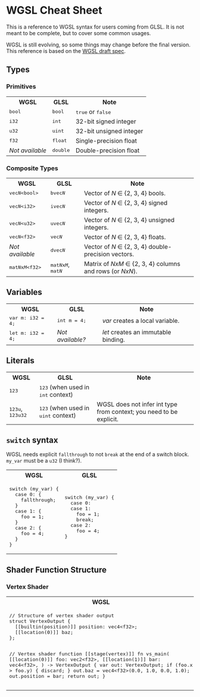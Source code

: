 # WGSL Cheat Sheet

This is a reference to WGSL syntax for users coming from GLSL. It is not meant to be complete, but to cover some common usages.

WGSL is still evolving, so some things may change before the final version. This reference is based on the [WGSL draft spec](https://www.w3.org/TR/WGSL/).

## Types

### Primitives

<table>
  <tr>
    <th>WGSL</th>
    <th>GLSL</th>
    <th>Note</th>
  </tr>
  <tr>
    <td><samp>bool</samp></td>
    <td><samp>bool</samp></td>
    <td><samp>true</samp> or <samp>false</samp></td>
  </tr>
  <tr>
    <td><samp>i32</samp></td>
    <td><samp>int</samp></td>
    <td>32-bit signed integer</td>
  </tr>
  <tr>
    <td><samp>u32</samp></td>
    <td><samp>uint</samp></td>
    <td>32-bit unsigned integer</td>
  </tr>
  <tr>
    <td><samp>f32</samp></td>
    <td><samp>float</samp></td>
    <td>Single-precision float</td>
  </tr>
  <tr>
    <td><em>Not available</em></td>
    <td><samp>double</samp></td>
    <td>Double-precision float</td>
  </tr>
</table>

### Composite Types

<table>
  <tr>
    <th>WGSL</th>
    <th>GLSL</th>
    <th>Note</th>
  </tr>
  <tr>
    <td><samp>vec<em>N</em>&lt;bool&gt;</samp></td>
    <td><samp>bvec<em>N</em></samp></td>
    <td>Vector of <em>N</em> ∈ {2, 3, 4} bools.</td>
  </tr>
  <tr>
    <td><samp>vec<em>N</em>&lt;i32&gt;</samp></td>
    <td><samp>ivec<em>N</em></samp></td>
    <td>Vector of <em>N</em> ∈ {2, 3, 4} signed integers.</td>
  </tr>
  <tr>
    <td><samp>vec<em>N</em>&lt;u32&gt;</samp></td>
    <td><samp>uvec<em>N</em></samp></td>
    <td>Vector of <em>N</em> ∈ {2, 3, 4} unsigned integers.</td>
  </tr>
  <tr>
    <td><samp>vec<em>N</em>&lt;f32&gt;</samp></td>
    <td><samp>vec<em>N</em></samp></td>
    <td>Vector of <em>N</em> ∈ {2, 3, 4} floats.</td>
  </tr>
  <tr>
    <td><em>Not available</em></td>
    <td><samp>dvec<em>N</em></samp></td>
    <td>Vector of <em>N</em> ∈ {2, 3, 4} double-precision vectors.</td>
  </tr>
  <tr>
    <td><samp>mat<em>N</em>x<em>M</em>&lt;f32&gt;</samp></td>
    <td><samp>mat<em>N</em>x<em>M</em></samp>, <samp>mat<em>N</em></samp></td>
    <td>Matrix of <em>NxM</em> ∈ {2, 3, 4} columns and rows (or <em>NxN</em>).</td>
  </tr>
</table>

## Variables

<table>
  <tr>
    <th>WGSL</th>
    <th>GLSL</th>
    <th>Note</th>
  </tr>
  <tr>
    <td><samp>var m: i32 = 4;</samp></td>
    <td><samp>int m = 4;</samp></td>
    <td><em>var</em> creates a local variable.</td>
  </tr>
  <tr>
    <td><samp>let m: i32 = 4;</samp></td>
    <td><em>Not available?</em></td>
    <td><em>let</em> creates an immutable binding.</td>
  </tr>
</table>

## Literals

<table>
  <tr>
    <th>WGSL</th>
    <th>GLSL</th>
    <th>Note</th>
  </tr>
  <tr>
    <td><samp>123</samp></td>
    <td><samp>123</samp> (when used in <samp>int</samp> context)</td>
    <td></td>
  </tr>
  <tr>
    <td><samp>123u</samp>, <samp>123u32</samp></td>
    <td><samp>123</samp> (when used in <samp>uint</samp> context)</td>
    <td>WGSL does not infer int type from context; you need to be explicit.</td>
  </tr>
</table>

## `switch` syntax

WGSL needs explicit `fallthrough` to not `break` at the end of a switch block. `my_var` must be a `u32` (I think?).

<table>
  <tr>
    <th>WGSL</th>
    <th>GLSL</th>
  </tr>
  <tr>
    <td>
<pre>
switch (my_var) {
  case 0: {
    fallthrough;
  }
  case 1: {
    foo = 1;
  }
  case 2: {
    foo = 4;
  }
}
</pre>
    </td>
    <td><pre>
switch (my_var) {
  case 0:
  case 1:
    foo = 1;
    break;
  case 2:
    foo = 4;
}
</pre></td>
  </tr>
</table>

## Shader Function Structure

### Vertex Shader

<table>
  <tr>
    <th>WGSL</th>
    <th>GLSL</th>
  </tr>
  <tr>
    <td>
<pre>
// Structure of vertex shader output
struct VertexOutput {
  [[builtin(position)]] position: vec4&lt;f32&gt;;
  [[location(0)]] baz;
};

// Vertex shader function
[[stage(vertex)]]
fn vs_main(
  [[location(0)]] foo: vec2&lt;f32&gt;,
  [[location(1)]] bar: vec4&lt;f32&gt;,
) -&gt; VertexOutput {
  var out: VertexOutput;
  if (foo.x &gt; foo.y) {
    discard;
  }
  out.baz = vec4&lt;f32&gt;(0.0, 1.0, 0.0, 1.0);
  out.position = bar;
  return out;
}
</pre>
    </td>
    <td><pre>
// Inputs from vertex buffer.
layout(location=0) in vec2 foo;
layout(location=1) in vec4 bar;

// Output to frag shader.
layout(location=0) out vec4 baz;

void main() {
  if (foo.x &gt; foo.y) {
    discard;
  }
  baz = vec4(0.0, 1.0, 0.0, 1.0);
  gl_Position = bar;
}
</pre></td>
  </tr>
</table>
